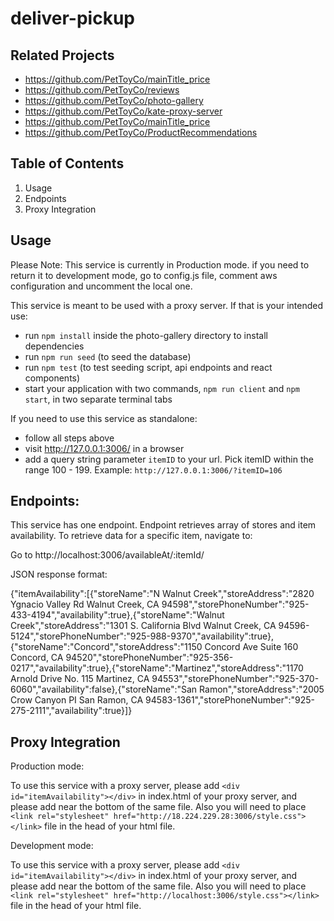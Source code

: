 # deliver-pickup
 
## Related Projects

- https://github.com/PetToyCo/mainTitle_price
- https://github.com/PetToyCo/reviews
- https://github.com/PetToyCo/photo-gallery
- https://github.com/PetToyCo/kate-proxy-server
- https://github.com/PetToyCo/mainTitle_price
- https://github.com/PetToyCo/ProductRecommendations

## Table of Contents
  1. Usage
  2. Endpoints
  3. Proxy Integration

## Usage

Please Note: This service is currently in Production mode.
if you need to return it to development mode, go to config.js file, comment aws configuration and uncomment the local one.

This service is meant to be used with a proxy server. If that is your intended use:

- run `npm install` inside the photo-gallery directory to install dependencies
- run `npm run seed` (to seed the database)
- run `npm test` (to test seeding script, api endpoints and react components)
- start your application with two commands, `npm run client` and `npm start`, in two separate terminal tabs

If you need to use this service as standalone:

- follow all steps above
- visit http://127.0.0.1:3006/ in a browser
- add a query string parameter `itemID` to your url. Pick itemID within the range 100 - 199.
Example: `http://127.0.0.1:3006/?itemID=106`

## Endpoints:

This service has one endpoint. Endpoint retrieves array of stores and item availability. To retrieve data for a specific item, navigate to:

Go to http://localhost:3006/availableAt/:itemId/

JSON response format:

{"itemAvailability":[{"storeName":"N Walnut Creek","storeAddress":"2820 Ygnacio Valley Rd Walnut Creek, CA 94598","storePhoneNumber":"925-433-4194","availability":true},{"storeName":"Walnut Creek","storeAddress":"1301 S. California Blvd Walnut Creek, CA 94596-5124","storePhoneNumber":"925-988-9370","availability":true},{"storeName":"Concord","storeAddress":"1150 Concord Ave Suite 160 Concord, CA 94520","storePhoneNumber":"925-356-0217","availability":true},{"storeName":"Martinez","storeAddress":"1170 Arnold Drive No. 115 Martinez, CA 94553","storePhoneNumber":"925-370-6060","availability":false},{"storeName":"San Ramon","storeAddress":"2005 Crow Canyon PI San Ramon, CA 94583-1361","storePhoneNumber":"925-275-2111","availability":true}]}

## Proxy Integration

Production mode:

To use this service with a proxy server, please add `<div id="itemAvailability"></div>` in index.html of your proxy server, and please add <script src="http://18.224.229.28:3006/bundle.js"></script> near the bottom of the same file. Also you will need to place `<link rel="stylesheet" href="http://18.224.229.28:3006/style.css"></link>` file in the head of your html file.

Development mode:

To use this service with a proxy server, please add `<div id="itemAvailability"></div>` in index.html of your proxy server, and please add <script src="http://localhost:3006/bundle.js"></script> near the bottom of the same file. Also you will need to place `<link rel="stylesheet" href="http://localhost:3006/style.css"></link>` file in the head of your html file.
